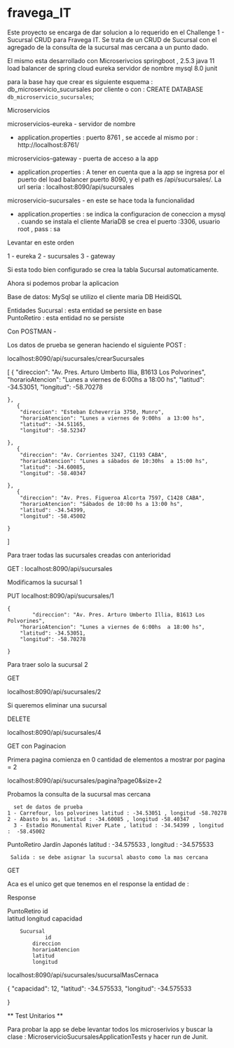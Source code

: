 # fravega_IT
Este proyecto se encarga de dar solucion a lo requerido en el Challenge 1 - Sucursal CRUD para Fravega IT. Se trata de un CRUD de Sucursal 
con  el agregado de la consulta de la sucursal mas cercana a un punto dado.  

El mismo esta desarrollado con Microserivcios 
springboot  , 2.5.3
java 11
load balancer de spring cloud 
eureka servidor de nombre
mysql 8.0
junit

para la base hay que crear es siguiente esquema : db_microservicio_sucursales por cliente o con : CREATE DATABASE `db_microservicio_sucursales`;

Microservicios

microservicios-eureka    - servidor de nombre
   * application.properties : puerto 8761 , se accede al mismo por : http://localhost:8761/

microservicios-gateway   - puerta de acceso a la app
  * application.properties : A tener en cuenta que a la app se ingresa por el puerto del load balancer puerto 8090, 
    y el path es /api/sucursales/. La url seria : localhost:8090/api/sucursales
    
microservicio-sucursales - en este se hace toda la funcionalidad
 * application.properties : se indica la configuracion de coneccion a mysql . cuando se instala el cliente MariaDB se crea el puerto :3306, usuario root , pass : sa
                        
 
Levantar en este orden

1 - eureka 
2 - sucursales
3 - gateway

Si esta todo bien configurado se crea la tabla Sucursal automaticamente.


Ahora si podemos probar la aplicacion 

Base de datos: MySql 
 se utilizo el cliente maria DB HeidiSQL
 
Entidades 
	Sucursal     : esta entidad se persiste en base 	  
	PuntoRetiro  : esta entidad no se persiste 

Con POSTMAN - 

Los datos de prueba se generan haciendo el siguiente POST :

localhost:8090/api/sucursales/crearSucursales

[
    {
        "direccion": "Av. Pres. Arturo Umberto Illia, B1613 Los Polvorines",
        "horarioAtencion": "Lunes a viernes de 6:00hs  a 18:00 hs",
        "latitud": -34.53051,
        "longitud": -58.70278
       
    },
       {
        "direccion": "Esteban Echeverria 3750, Munro",
        "horarioAtencion": "Lunes a viernes de 9:00hs  a 13:00 hs",
        "latitud": -34.51165,
        "longitud": -58.52347
       
    },
	   {
        "direccion": "Av. Corrientes 3247, C1193 CABA",
        "horarioAtencion": "Lunes a sábados de 10:30hs  a 15:00 hs",
        "latitud": -34.60085,
        "longitud": -58.40347
       
    },
	   {
        "direccion": "Av. Pres. Figueroa Alcorta 7597, C1428 CABA",
        "horarioAtencion": "Sábados de 10:00 hs a 13:00 hs",
        "latitud": -34.54399,
        "longitud": -58.45002
       
    }

]

Para traer todas las sucursales creadas con anterioridad

GET  : localhost:8090/api/sucursales


Modificamos la sucursal 1

PUT 
localhost:8090/api/sucursales/1


    {
	    	"direccion": "Av. Pres. Arturo Umberto Illia, B1613 Los Polvorines",
        "horarioAtencion": "Lunes a viernes de 6:00hs  a 18:00 hs",
        "latitud": -34.53051,
        "longitud": -58.70278
       
    }

Para traer solo la sucursal 2

GET

localhost:8090/api/sucursales/2

Si queremos eliminar una sucursal 

DELETE

localhost:8090/api/sucursales/4

GET con Paginacion

Primera pagina comienza en 0
cantidad de elementos a mostrar por pagina = 2

localhost:8090/api/sucursales/pagina?page0&size=2


Probamos la consulta de la sucursal mas cercana 

	  set de datos de prueba
    1 - Carrefour, los polvorines latitud : -34.53051 , longitud -58.70278
    2 - Abasto bs as, latitud : -34.60085 , longitud -58.40347
	  3 - Estadio Monumental River PLate , latitud : -34.54399 , longitud :  -58.45002
	 
   PuntoRetiro 
	  Jardín Japonés latitud : -34.575533 , longitud : -34.575533
	  
	 Salida : se debe asignar la sucursal abasto como la mas cercana
	 
GET 

Aca es el unico get que tenemos en el response la entidad de :

Response

PuntoRetiro
	    id	
            latitud
	    longitud
	    capacidad
	    
	    Sucursal 
	    		id
			direccion
			horarioAtencion 
			latitud
			longitud
	    
localhost:8090/api/sucursales/sucursalMasCernaca


{
        "capacidad": 12,
        "latitud": -34.575533,
        "longitud": -34.575533
       
}


** Test Unitarios **

Para probar la app se debe levantar todos los microserivios y buscar la clase : MicroservicioSucursalesApplicationTests
y hacer run de Junit.





